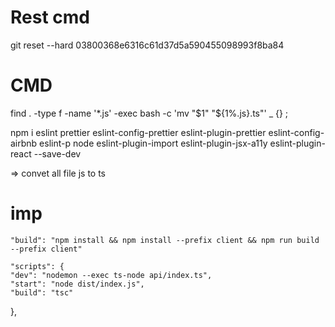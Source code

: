 # Rest cmd

git reset --hard 03800368e6316c61d37d5a590455098993f8ba84

# CMD

find . -type f -name '\*.js' -exec bash -c 'mv "$1" "${1%.js}.ts"' \_ {} \;

npm i eslint prettier eslint-config-prettier eslint-plugin-prettier eslint-config-airbnb eslint-p node eslint-plugin-import eslint-plugin-jsx-a11y eslint-plugin-react --save-dev

=> convet all file js to ts

# imp

    "build": "npm install && npm install --prefix client && npm run build --prefix client"

    "scripts": {
    "dev": "nodemon --exec ts-node api/index.ts",
    "start": "node dist/index.js",
    "build": "tsc"

},
